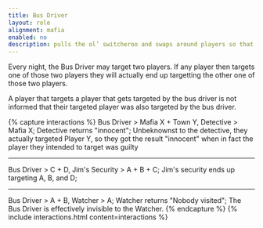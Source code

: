 ```yaml
---
title: Bus Driver
layout: role
alignment: mafia
enabled: no
description: pulls the ol’ switcheroo and swaps around players so that PRs target the wrong person
---
```


Every night, the Bus Driver may target two players. If any player then targets one of those two players they will actually end up targetting the other one of those two players.

A player that targets a player that gets targeted by the bus driver is not informed that their targeted player was also targeted by the bus driver.

{% capture interactions %}
Bus Driver > Mafia X + Town Y, Detective > Mafia X;
Detective returns "innocent";
Unbeknownst to the detective, they actually targeted Player Y, so they got the result "innocent" when in fact the player they intended to target was guilty

---
Bus Driver > C + D, Jim's Security > A + B + C;
Jim's security ends up targeting A, B, and D;

---
Bus Driver > A + B, Watcher > A;
Watcher returns "Nobody visited";
The Bus Driver is effectively invisible to the Watcher.
{% endcapture %}
{% include interactions.html content=interactions %}
